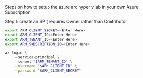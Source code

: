 Steps on how to setup the azure arc hyper v lab in your own Azure Subscription

Step 1:
create an SP  ( requires Owner rather than Contributor

```bash
export ARM_CLIENT_SECRET=<Enter Here>
export ARM_CLIENT_ID=<Enter Here>
export ARM_TENANT_ID=<Enter Here>
export ARM_SUBSCRIPTION_ID=<Enter Here>
```

```bash
az login \                                                       
    --service-principal \                                
    --tenant "$ARM_TENANT_ID" \
    --username "$ARM_CLIENT_ID" \
    --password "$ARM_CLIENT_SECRET"
```

